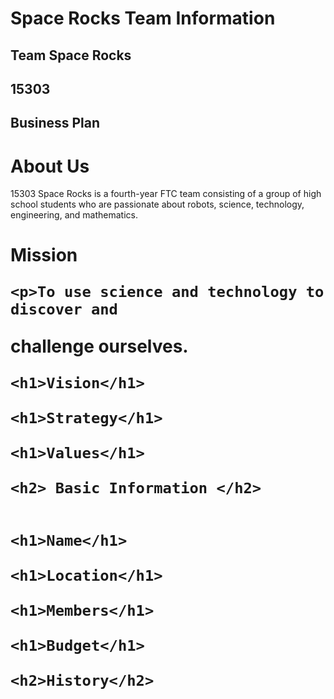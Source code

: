<html>

  <head>
  <h1> Space Rocks Team Information </h1>
     
  </head>
  <style>
    #memberlist{
    line-height: 2;
    font-size: 2em;
    }
  </style>
<body>
  <h2> Team Space Rocks </h2>
  <h2> 15303 </h2>
  <h2> Business Plan <h2>
    
  <h1> About Us </h1>  
      <p>15303 Space Rocks is a fourth-year FTC team consisting of a group of high school students who are passionate about robots, science, technology, engineering, and mathematics. </p>
  
   <h1> Mission </h>
    
    <p>To use science and technology to discover and 
challenge ourselves. </p>
    
    <h1>Vision</h1>

    <h1>Strategy</h1>

    <h1>Values</h1>

    <h2> Basic Information </h2>
    
    
    <h1>Name</h1>

    <h1>Location</h1>

    <h1>Members</h1>

    <h1>Budget</h1>

    <h2>History</h2>

    
</body>
</html>

